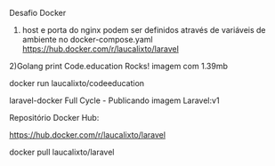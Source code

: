 Desafio Docker 
1) host e porta do nginx podem ser definidos através de variáveis de ambiente no docker-compose.yaml
https://hub.docker.com/r/laucalixto/laravel

2)Golang print Code.education Rocks!
imagem com 1.39mb

docker run laucalixto/codeeducation 

laravel-docker
Full Cycle - Publicando imagem Laravel:v1

Repositório Docker Hub:

https://hub.docker.com/r/laucalixto/laravel

docker pull laucalixto/laravel

